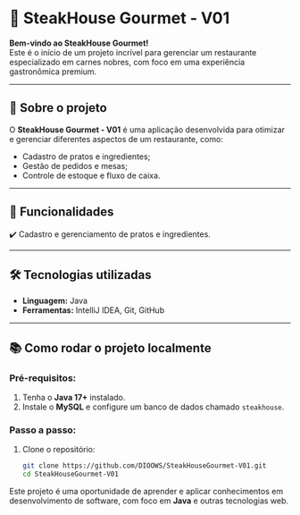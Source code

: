 # 🥩 SteakHouse Gourmet - V01  

**Bem-vindo ao SteakHouse Gourmet!**  
Este é o início de um projeto incrível para gerenciar um restaurante especializado em carnes nobres, com foco em uma experiência gastronômica premium.  

---

## 📌 **Sobre o projeto**  
O **SteakHouse Gourmet - V01** é uma aplicação desenvolvida para otimizar e gerenciar diferentes aspectos de um restaurante, como:  
- Cadastro de pratos e ingredientes;  
- Gestão de pedidos e mesas;  
- Controle de estoque e fluxo de caixa.  

---

## 🚀 **Funcionalidades**  
✔️ Cadastro e gerenciamento de pratos e ingredientes.  

---

## 🛠 **Tecnologias utilizadas**  
- **Linguagem:** Java  
- **Ferramentas:** IntelliJ IDEA, Git, GitHub  

---

## 📚 **Como rodar o projeto localmente**  

### Pré-requisitos:  
1. Tenha o **Java 17+** instalado.  
2. Instale o **MySQL** e configure um banco de dados chamado `steakhouse`.  

### Passo a passo:  
1. Clone o repositório:  
   ```bash  
   git clone https://github.com/DIOOWS/SteakHouseGourmet-V01.git  
   cd SteakHouseGourmet-V01  

Este projeto é uma oportunidade de aprender e aplicar conhecimentos em desenvolvimento de software, com foco em **Java** e outras tecnologias web.  

  

